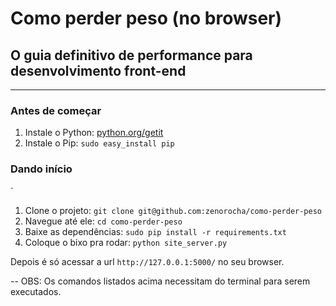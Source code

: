 # Como perder peso (no browser)
## O guia definitivo de performance para desenvolvimento front-end

-----------------

### Antes de começar

1. Instale o Python: [python.org/getit](http://python.org/getit/)
2. Instale o Pip: `sudo easy_install pip`

### Dando início
`
1. Clone o projeto: `git clone git@github.com:zenorocha/como-perder-peso`
2. Navegue até ele: `cd como-perder-peso`
3. Baixe as dependências: `sudo pip install -r requirements.txt`
4. Coloque o bixo pra rodar: `python site_server.py`

Depois é só acessar a url `http://127.0.0.1:5000/` no seu browser.

-- OBS: Os comandos listados acima necessitam do terminal para serem executados.